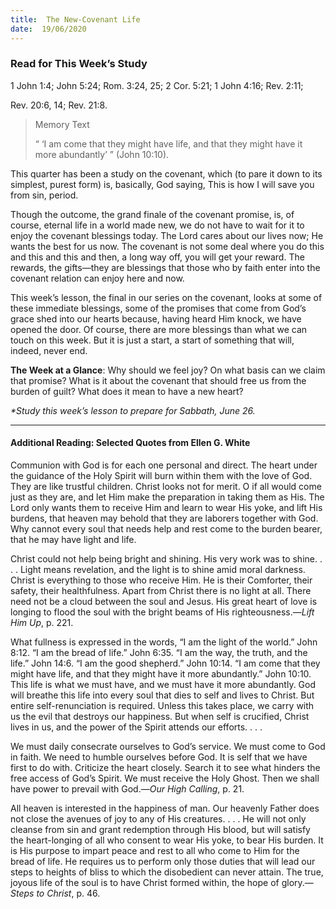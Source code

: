 ```yaml
---
title:  The New-Covenant Life
date:  19/06/2020
---
```


### Read for This Week’s Study
1 John 1:4; John 5:24; Rom. 3:24, 25; 2 Cor. 5:21; 1 John 4:16; Rev. 2:11;

Rev. 20:6, 14; Rev. 21:8.

> <p>Memory Text</p>
> “ ‘I am come that they might have life, and that they might have it more abundantly’ ” (John 10:10).

This quarter has been a study on the covenant, which (to pare it down to its simplest, purest form) is, basically, God saying, This is how I will save you from sin, period.

Though the outcome, the grand finale of the covenant promise, is, of course, eternal life in a world made new, we do not have to wait for it to enjoy the covenant blessings today. The Lord cares about our lives now; He wants the best for us now. The covenant is not some deal where you do this and this and this and then, a long way off, you will get your reward. The rewards, the gifts—they are blessings that those who by faith enter into the covenant relation can enjoy here and now.

This week’s lesson, the final in our series on the covenant, looks at some of these immediate blessings, some of the promises that come from God’s grace shed into our hearts because, having heard Him knock, we have opened the door. Of course, there are more blessings than what we can touch on this week. But it is just a start, a start of something that will, indeed, never end.

**The Week at a Glance**: Why should we feel joy? On what basis can we claim that promise? What is it about the covenant that should free us from the burden of guilt? What does it mean to have a new heart?

_*Study this week’s lesson to prepare for Sabbath, June 26._

---

#### Additional Reading: Selected Quotes from Ellen G. White

Communion with God is for each one personal and direct. The heart under the guidance of the Holy Spirit will burn within them with the love of God. They are like trustful children. Christ looks not for merit. O if all would come just as they are, and let Him make the preparation in taking them as His. The Lord only wants them to receive Him and learn to wear His yoke, and lift His burdens, that heaven may behold that they are laborers together with God. Why cannot every soul that needs help and rest come to the burden bearer, that he may have light and life.

Christ could not help being bright and shining. His very work was to shine. . . . Light means revelation, and the light is to shine amid moral darkness. Christ is everything to those who receive Him. He is their Comforter, their safety, their healthfulness. Apart from Christ there is no light at all. There need not be a cloud between the soul and Jesus. His great heart of love is longing to flood the soul with the bright beams of His righteousness.—_Lift Him Up_, p. 221.

What fullness is expressed in the words, “I am the light of the world.” John 8:12. “I am the bread of life.” John 6:35. “I am the way, the truth, and the life.” John 14:6. “I am the good shepherd.” John 10:14. “I am come that they might have life, and that they might have it more abundantly.” John 10:10. This life is what we must have, and we must have it more abundantly. God will breathe this life into every soul that dies to self and lives to Christ. But entire self-renunciation is required. Unless this takes place, we carry with us the evil that destroys our happiness. But when self is crucified, Christ lives in us, and the power of the Spirit attends our efforts. . . .

We must daily consecrate ourselves to God’s service. We must come to God in faith. We need to humble ourselves before God. It is self that we have first to do with. Criticize the heart closely. Search it to see what hinders the free access of God’s Spirit. We must receive the Holy Ghost. Then we shall have power to prevail with God.—_Our High Calling_, p. 21.

All heaven is interested in the happiness of man. Our heavenly Father does not close the avenues of joy to any of His creatures. . . . He will not only cleanse from sin and grant redemption through His blood, but will satisfy the heart-longing of all who consent to wear His yoke, to bear His burden. It is His purpose to impart peace and rest to all who come to Him for the bread of life. He requires us to perform only those duties that will lead our steps to heights of bliss to which the disobedient can never attain. The true, joyous life of the soul is to have Christ formed within, the hope of glory.—_Steps to Christ_, p. 46.